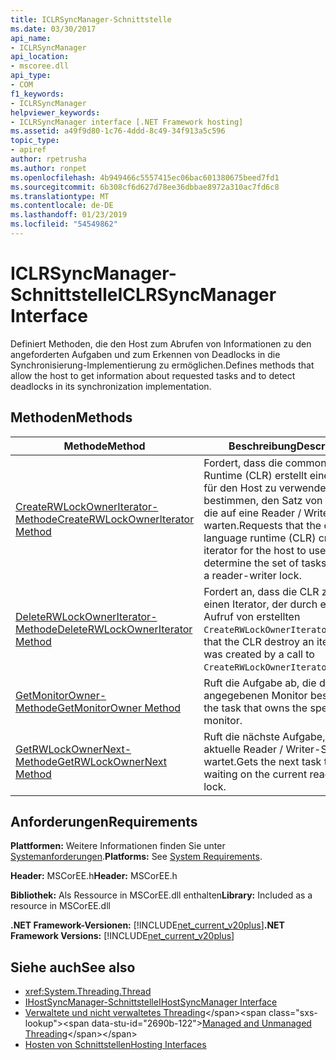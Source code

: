 ```yaml
---
title: ICLRSyncManager-Schnittstelle
ms.date: 03/30/2017
api_name:
- ICLRSyncManager
api_location:
- mscoree.dll
api_type:
- COM
f1_keywords:
- ICLRSyncManager
helpviewer_keywords:
- ICLRSyncManager interface [.NET Framework hosting]
ms.assetid: a49f9d80-1c76-4ddd-8c49-34f913a5c596
topic_type:
- apiref
author: rpetrusha
ms.author: ronpet
ms.openlocfilehash: 4b949466c5557415ec06bac601380675beed7fd1
ms.sourcegitcommit: 6b308cf6d627d78ee36dbbae8972a310ac7fd6c8
ms.translationtype: MT
ms.contentlocale: de-DE
ms.lasthandoff: 01/23/2019
ms.locfileid: "54549862"
---
```

# <a name="iclrsyncmanager-interface"></a><span data-ttu-id="2690b-102">ICLRSyncManager-Schnittstelle</span><span class="sxs-lookup"><span data-stu-id="2690b-102">ICLRSyncManager Interface</span></span>
<span data-ttu-id="2690b-103">Definiert Methoden, die den Host zum Abrufen von Informationen zu den angeforderten Aufgaben und zum Erkennen von Deadlocks in die Synchronisierung-Implementierung zu ermöglichen.</span><span class="sxs-lookup"><span data-stu-id="2690b-103">Defines methods that allow the host to get information about requested tasks and to detect deadlocks in its synchronization implementation.</span></span>  
  
## <a name="methods"></a><span data-ttu-id="2690b-104">Methoden</span><span class="sxs-lookup"><span data-stu-id="2690b-104">Methods</span></span>  
  
|<span data-ttu-id="2690b-105">Methode</span><span class="sxs-lookup"><span data-stu-id="2690b-105">Method</span></span>|<span data-ttu-id="2690b-106">Beschreibung</span><span class="sxs-lookup"><span data-stu-id="2690b-106">Description</span></span>|  
|------------|-----------------|  
|[<span data-ttu-id="2690b-107">CreateRWLockOwnerIterator-Methode</span><span class="sxs-lookup"><span data-stu-id="2690b-107">CreateRWLockOwnerIterator Method</span></span>](iclrsyncmanager-createrwlockowneriterator-method.md)|<span data-ttu-id="2690b-108">Fordert, dass die common Language Runtime (CLR) erstellt einen Iterator für den Host zu verwenden, um zu bestimmen, den Satz von Aufgaben, die auf eine Reader / Writer-Sperre warten.</span><span class="sxs-lookup"><span data-stu-id="2690b-108">Requests that the common language runtime (CLR) create an iterator for the host to use to determine the set of tasks waiting on a reader-writer lock.</span></span>|  
|[<span data-ttu-id="2690b-109">DeleteRWLockOwnerIterator-Methode</span><span class="sxs-lookup"><span data-stu-id="2690b-109">DeleteRWLockOwnerIterator Method</span></span>](iclrsyncmanager-deleterwlockowneriterator-method.md)|<span data-ttu-id="2690b-110">Fordert an, dass die CLR zerstört einen Iterator, der durch einen Aufruf von erstellten `CreateRWLockOwnerIterator`.</span><span class="sxs-lookup"><span data-stu-id="2690b-110">Requests that the CLR destroy an iterator that was created by a call to `CreateRWLockOwnerIterator`.</span></span>|  
|[<span data-ttu-id="2690b-111">GetMonitorOwner-Methode</span><span class="sxs-lookup"><span data-stu-id="2690b-111">GetMonitorOwner Method</span></span>](iclrsyncmanager-getmonitorowner-method.md)|<span data-ttu-id="2690b-112">Ruft die Aufgabe ab, die den angegebenen Monitor besitzt.</span><span class="sxs-lookup"><span data-stu-id="2690b-112">Gets the task that owns the specified monitor.</span></span>|  
|[<span data-ttu-id="2690b-113">GetRWLockOwnerNext-Methode</span><span class="sxs-lookup"><span data-stu-id="2690b-113">GetRWLockOwnerNext Method</span></span>](iclrsyncmanager-getrwlockownernext-method.md)|<span data-ttu-id="2690b-114">Ruft die nächste Aufgabe, die auf die aktuelle Reader / Writer-Sperre wartet.</span><span class="sxs-lookup"><span data-stu-id="2690b-114">Gets the next task that is waiting on the current reader-writer lock.</span></span>|  
  
## <a name="requirements"></a><span data-ttu-id="2690b-115">Anforderungen</span><span class="sxs-lookup"><span data-stu-id="2690b-115">Requirements</span></span>  
 <span data-ttu-id="2690b-116">**Plattformen:** Weitere Informationen finden Sie unter [Systemanforderungen](../../get-started/system-requirements.md).</span><span class="sxs-lookup"><span data-stu-id="2690b-116">**Platforms:** See [System Requirements](../../get-started/system-requirements.md).</span></span>  
  
 <span data-ttu-id="2690b-117">**Header:** MSCorEE.h</span><span class="sxs-lookup"><span data-stu-id="2690b-117">**Header:** MSCorEE.h</span></span>  
  
 <span data-ttu-id="2690b-118">**Bibliothek:** Als Ressource in MSCorEE.dll enthalten</span><span class="sxs-lookup"><span data-stu-id="2690b-118">**Library:** Included as a resource in MSCorEE.dll</span></span>  
  
 <span data-ttu-id="2690b-119">**.NET Framework-Versionen:** [!INCLUDE[net_current_v20plus](../../../../includes/net-current-v20plus-md.md)]</span><span class="sxs-lookup"><span data-stu-id="2690b-119">**.NET Framework Versions:** [!INCLUDE[net_current_v20plus](../../../../includes/net-current-v20plus-md.md)]</span></span>  
  
## <a name="see-also"></a><span data-ttu-id="2690b-120">Siehe auch</span><span class="sxs-lookup"><span data-stu-id="2690b-120">See also</span></span>
- <xref:System.Threading.Thread>
- [<span data-ttu-id="2690b-121">IHostSyncManager-Schnittstelle</span><span class="sxs-lookup"><span data-stu-id="2690b-121">IHostSyncManager Interface</span></span>](ihostsyncmanager-interface.md)
- <span data-ttu-id="2690b-122">[Verwaltete und nicht verwaltetes Threading](https://docs.microsoft.com/previous-versions/dotnet/netframework-4.0/5s8ee185(v=vs.100))</span><span class="sxs-lookup"><span data-stu-id="2690b-122">[Managed and Unmanaged Threading](https://docs.microsoft.com/previous-versions/dotnet/netframework-4.0/5s8ee185(v=vs.100))</span></span>
- [<span data-ttu-id="2690b-123">Hosten von Schnittstellen</span><span class="sxs-lookup"><span data-stu-id="2690b-123">Hosting Interfaces</span></span>](hosting-interfaces.md)
